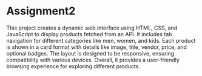 # Assignment2
This project creates a dynamic web interface using HTML, CSS, and JavaScript to display products fetched from an API. It includes tab navigation for different categories like men, women, and kids. Each product is shown in a card format with details like image, title, vendor, price, and optional badges. The layout is designed to be responsive, ensuring compatibility with various devices. Overall, it provides a user-friendly browsing experience for exploring different products.
